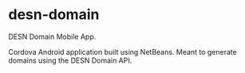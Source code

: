 # desn-domain
DESN Domain Mobile App.

Cordova Android application built using NetBeans. Meant to generate domains using the DESN Domain API.
